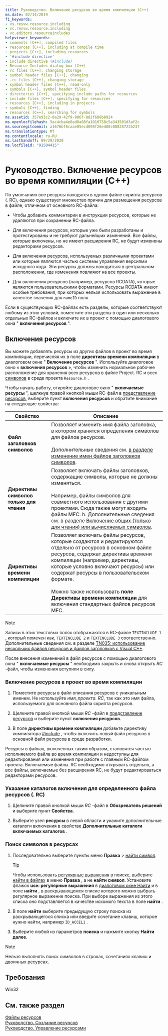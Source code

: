 ```yaml
---
title: Руководство. Включение ресурсов во время компиляции (C++)
ms.date: 02/14/2019
f1_keywords:
- vs.resvw.resource.including
- vc.resvw.resource.including
- vc.editors.resourceincludes
helpviewer_keywords:
- comments [C++], compiled files
- resources [C++], including at compile time
- projects [C++], including resources
- '#include directive'
- include directive (#include)
- Resource Includes dialog box [C++]
- rc files [C++], changing storage
- symbol header files [C++], changing
- .rc files [C++], changing storage
- symbol header files [C++], read-only
- symbols [C++], symbol header files
- directories [C++], specifying include paths for resources
- include files [C++], specifying for resources
- resources [C++], including in projects
- symbols [C++], finding
- resources [C++], searching for symbols
ms.assetid: 357e93c2-0a29-42f9-806f-882f688b8924
ms.openlocfilehash: 5ac4cba4e8ad8a08fa1010758c5a343501d3af2c
ms.sourcegitcommit: a1676bf6caae05ecd698f26ed80c08828722b237
ms.translationtype: MT
ms.contentlocale: ru-RU
ms.lasthandoff: 09/29/2020
ms.locfileid: "91504415"
---
```

# <a name="how-to-include-resources-at-compile-time-c"></a>Руководство. Включение ресурсов во время компиляции (C++)

По умолчанию все ресурсы находятся в одном файле скрипта ресурсов (. RC), однако существует множество причин для размещения ресурсов в файле, отличном от основного RC-файла:

- Чтобы добавить комментарии в инструкции ресурсов, которые не удаляются при сохранении RC-файла.

- Для включения ресурсов, которые уже были разработаны и протестированы и не требуют дальнейших изменений. Все файлы, которые включены, но не имеют расширения RC, не будут изменены редакторами ресурсов.

- Для включения ресурсов, используемых различными проектами или которые являются частью системы управления версиями исходного кода. Эти ресурсы должны находиться в центральном расположении, где изменения повлияют на все проекты.

- Для включения ресурсов (например, ресурсов RCDATA), которые являются пользовательскими форматами. Ресурсы RCDATA имеют особые требования, при которых нельзя использовать выражение в качестве значения для `nameID` поля.

Если в существующих RC-файлах есть разделы, которые соответствуют любому из этих условий, поместите эти разделы в один или несколько отдельных RC-файлов и включите их в проект с помощью диалогового окна " **включения ресурсов** ".

## <a name="resource-includes"></a>Включения ресурсов

Вы можете добавлять ресурсы из других файлов в проект во время компиляции, перечисляя их в поле **директивы времени компиляции** в диалоговом окне " **Включение ресурсов** ". Используйте диалоговое окно « **включения ресурсов** », чтобы изменить нормальное рабочее расположение для хранения всех ресурсов в файле Project. RC и всех [символов](../windows/symbols-resource-identifiers.md) в среде проекта `Resource.h` .

Чтобы начать работу, откройте диалоговое окно " **включаемые ресурсы** ", щелкнув правой кнопкой мыши RC-файл в [представление ресурсов](how-to-create-a-resource-script-file.md#create-resources), выберите пункт **включения ресурсов** и обратите внимание на следующие свойства:

| Свойство | Описание |
|---|---|
| **Файл заголовков символов** | Позволяет изменить имя файла заголовка, в котором хранятся определения символов для файлов ресурсов.<br/><br/>Дополнительные сведения см. [в разделе изменение имен файлов заголовков символов](./changing-a-symbol-or-symbol-name-id.md). |
| **Директивы символов только для чтения** | Позволяет включать файлы заголовков, содержащие символы, которые не должны изменяться.<br/><br/>Например, файлы символов для совместного использования с другими проектами. Сюда также могут входить файлы MFC. h. Дополнительные сведения см. в разделе [Включение общих (только для чтения) или вычисляемых символов](./changing-a-symbol-or-symbol-name-id.md). |
| **Директивы времени компиляции** | Позволяет включать файлы ресурсов, которые создаются и редактируются отдельно от ресурсов в основном файле ресурсов, содержат директивы времени компиляции (например, директивы, которые условно включают ресурсы) или содержат ресурсы в пользовательском формате.<br/><br/>Можно также использовать **поле Директивы времени компиляции** для включения стандартных файлов ресурсов MFC. |

> [!NOTE]
> Записи в этих текстовых полях отображаются в RC-файле `TEXTINCLUDE 1` , который помечен как, `TEXTINCLUDE 2` и `TEXTINCLUDE 3` соответственно. Дополнительные сведения см. в разделе [TN035: использование нескольких файлов ресурсов и файлов заголовков с Visual C++](../mfc/tn035-using-multiple-resource-files-and-header-files-with-visual-cpp.md).

После внесения изменений в файл ресурсов с помощью диалогового окна " **включаемые ресурсы** " необходимо закрыть и снова открыть *RC* -файл, чтобы изменения вступили в силу.

### <a name="to-include-resources-in-your-project-at-compile-time"></a>Включение ресурсов в проект во время компиляции

1. Поместите ресурсы в файл описания ресурсов с уникальным именем. Не используйте *имя_проекта. RC*, так как это имя файла, используемого для основного файла скрипта ресурсов.

1. Щелкните правой кнопкой мыши *RC* -файл в [представление ресурсов](how-to-create-a-resource-script-file.md#create-resources) и выберите пункт **включения ресурсов**.

1. В поле **директивы времени компиляции** добавьте директиву компилятора [#include](../preprocessor/hash-include-directive-c-cpp.md) , чтобы включить новый файл ресурсов в основной файл ресурсов в среде разработки.

Ресурсы в файлах, включенных таким образом, становятся частью исполняемого файла во время компиляции и недоступны для редактирования или изменения при работе с главным RC-файлом проекта. Включаемые файлы. RC необходимо открывать отдельно, а все файлы, включаемые без расширения RC, не будут редактироваться редакторами ресурсов.

### <a name="to-specify-include-directories-for-a-specific-resource-rc-file"></a>Указание каталогов включения для определенного файла ресурсов (. RC)

1. Щелкните правой кнопкой мыши *RC* -файл в **Обозреватель решений** и выберите пункт **Свойства**.

1. Выберите узел **ресурсы** в левой области и укажите дополнительные каталоги включения в свойстве **Дополнительные каталоги включаемых каталогов** .

### <a name="to-find-symbols-in-resources"></a>Поиск символов в ресурсах

1. Последовательно выберите пункты меню **Правка**  >  [найти символ](/visualstudio/ide/go-to).

   > [!TIP]
   > Чтобы использовать [регулярные выражения](/visualstudio/ide/using-regular-expressions-in-visual-studio) в поиске, выберите [найти в файлах](/visualstudio/ide/reference/find-command) в меню **Правка** , а не **найти символ**. Установите флажок **use: регулярные выражения** в [диалоговом окне Найти](/visualstudio/ide/finding-and-replacing-text) и в поле **найти** , в раскрывающемся списке которого можно выбрать регулярное выражение поиска. При выборе выражения из этого списка оно подставляется в качестве искомого текста в поле **найти** .

1. В поле **найти** выберите предыдущую строку поиска из раскрывающегося списка или введите сочетание клавиш, которое нужно найти, например `ID_ACCEL1` .

1. Выберите любой из параметров **поиска** и нажмите кнопку **Найти далее**.

> [!NOTE]
> Нельзя выполнять поиск символов в строках, сочетаниях клавиш и двоичных ресурсах.

## <a name="requirements"></a>Требования

Win32

## <a name="see-also"></a>См. также раздел

[Файлы ресурсов](../windows/resource-files-visual-studio.md)<br/>
[Руководство. Создание ресурсов](../windows/how-to-create-a-resource-script-file.md)<br/>
[Руководство. Управление ресурсами](../windows/how-to-copy-resources.md)<br/>
